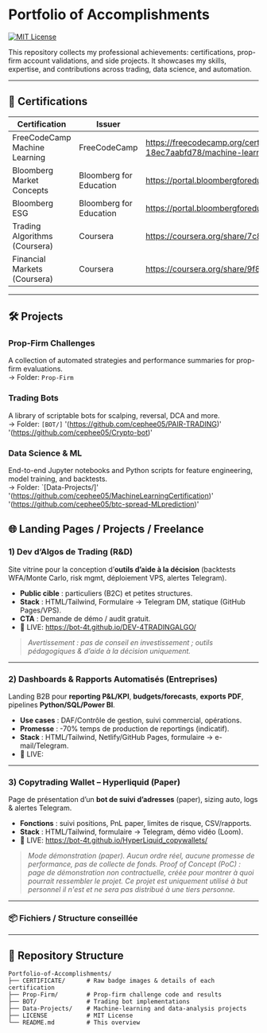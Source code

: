 # Portfolio of Accomplishments

[![MIT License](https://img.shields.io/badge/License-MIT-green.svg)](LICENSE)  

This repository collects my professional achievements: certifications, prop-firm account validations, and side projects. It showcases my skills, expertise, and contributions across trading, data science, and automation.

---

## 📜 Certifications

| Certification                       | Issuer                     | Link                                                                 |
|-------------------------------------|----------------------------|----------------------------------------------------------------------|
| FreeCodeCamp Machine Learning         | FreeCodeCamp                 |https://freecodecamp.org/certification/fcc0c407fad-fbd8-4332-9a56-18ec7aabfd78/machine-learning-with-python-v7                                                 |
| Bloomberg Market Concepts           | Bloomberg for Education    |https://portal.bloombergforeducation.com/certificates/ARbZnsG2d1H99fhAQffQcWcS       |
| Bloomberg ESG                       | Bloomberg for Education    |https://portal.bloombergforeducation.com/certificates/ddpY5KqbawNqM1X1bUqJQ17G    |
| Trading Algorithms (Coursera)       | Coursera                   | https://coursera.org/share/7c8206dcf9dbb47ad1293e3fe89b1024                                                        |
| Financial Markets (Coursera)        | Coursera                   | https://coursera.org/share/9f8b580ee31a9316c646ca5d9cb7e8bd           |



---

## 🛠 Projects

### Prop-Firm Challenges  
A collection of automated strategies and performance summaries for prop-firm evaluations.  
→ Folder: `Prop-Firm`

### Trading Bots  
A library of scriptable bots for scalping, reversal, DCA and more.  
→ Folder: `[BOT/]`
'(https://github.com/cephee05/PAIR-TRADING)'
'(https://github.com/cephee05/Crypto-bot)'

### Data Science & ML  
End-to-end Jupyter notebooks and Python scripts for feature engineering, model training, and backtests.  
→ Folder: `[Data-Projects/]'
'(https://github.com/cephee05/MachineLearningCertification)'
'(https://github.com/cephee05/btc-spread-MLprediction)'

## 🌐 Landing Pages / Projects / Freelance 

### 1) Dev d’Algos de Trading (R&D)
Site vitrine pour la conception d’**outils d’aide à la décision** (backtests WFA/Monte Carlo, risk mgmt, déploiement VPS, alertes Telegram).
- **Public cible** : particuliers (B2C) et petites structures.
- **Stack** : HTML/Tailwind, Formulaire → Telegram DM, statique (GitHub Pages/VPS).
- **CTA** : Demande de démo / audit gratuit.
- 🔗 LIVE: https://bot-4t.github.io/DEV-4TRADINGALGO/
> *Avertissement : pas de conseil en investissement ; outils pédagogiques & d’aide à la décision uniquement.*

---

### 2) Dashboards & Rapports Automatisés (Entreprises)
Landing B2B pour **reporting P&L/KPI**, **budgets/forecasts**, **exports PDF**, pipelines **Python/SQL/Power BI**.
- **Use cases** : DAF/Contrôle de gestion, suivi commercial, opérations.
- **Promesse** : -70% temps de production de reportings (indicatif).
- **Stack** : HTML/Tailwind, Netlify/GitHub Pages, formulaire → e-mail/Telegram.
- 🔗 LIVE: 

---

### 3) Copytrading Wallet – Hyperliquid (Paper)
Page de présentation d’un **bot de suivi d’adresses** (paper), sizing auto, logs & alertes Telegram.
- **Fonctions** : suivi positions, PnL paper, limites de risque, CSV/rapports.
- **Stack** : HTML/Tailwind, formulaire → Telegram, démo vidéo (Loom).
- 🔗 LIVE: https://bot-4t.github.io/HyperLiquid_copywallets/

> *Mode démonstration (paper). Aucun ordre réel, aucune promesse de performance, pas de collecte de fonds.*
> *Proof of Concept (PoC) : page de démonstration non contractuelle, créée pour montrer à quoi pourrait ressembler le projet.*
> *Ce projet est uniquement utilisé à but personnel il n'est et ne sera pas distribué à une tiers personne.*
---

### 📦 Fichiers / Structure conseillée
---

## 📂 Repository Structure

```text
Portfolio-of-Accomplishments/
├── CERTIFICATE/      # Raw badge images & details of each certification
├── Prop-Firm/        # Prop-firm challenge code and results
├── BOT/              # Trading bot implementations
├── Data-Projects/    # Machine-learning and data-analysis projects
├── LICENSE           # MIT License
└── README.md         # This overview
